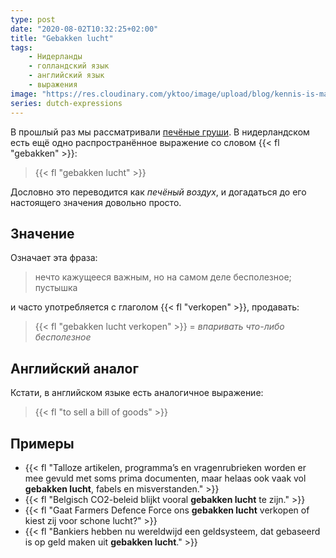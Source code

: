 ```yaml
---
type: post
date: "2020-08-02T10:32:25+02:00"
title: "Gebakken lucht"
tags:
    - Нидерланды
    - голландский язык
    - английский язык
    - выражения
image: "https://res.cloudinary.com/yktoo/image/upload/blog/kennis-is-macht.jpg"
series: dutch-expressions
---
```


В прошлый раз мы рассматривали [печёные груши](0751). В нидерландском есть ещё одно распространённое выражение со словом {{< fl "gebakken" >}}:

> {{< fl "gebakken lucht" >}}

Дословно это переводится как *печёный воздух*, и догадаться до его настоящего значения довольно просто.

<!--more-->

## Значение

Означает эта фраза:

> нечто кажущееся важным, но на самом деле бесполезное; пустышка

и часто употребляется с глаголом {{< fl "verkopen" >}}, продавать:

> {{< fl "gebakken lucht verkopen" >}} = *впаривать что-либо бесполезное*

## Английский аналог

Кстати, в английском языке есть аналогичное выражение:

> {{< fl "to sell a bill of goods" >}}

## Примеры

* {{< fl "Talloze artikelen, programma’s en vragenrubrieken worden er mee gevuld met soms prima documenten, maar helaas ook vaak vol **gebakken lucht**, fabels en misverstanden." >}}
* {{< fl "Belgisch CO2-beleid blijkt vooral **gebakken lucht** te zijn." >}}
* {{< fl "Gaat Farmers Defence Force ons **gebakken lucht** verkopen of kiest zij voor schone lucht?" >}}
* {{< fl "Bankiers hebben nu wereldwijd een geldsysteem, dat gebaseerd is op geld maken uit **gebakken lucht**." >}}
